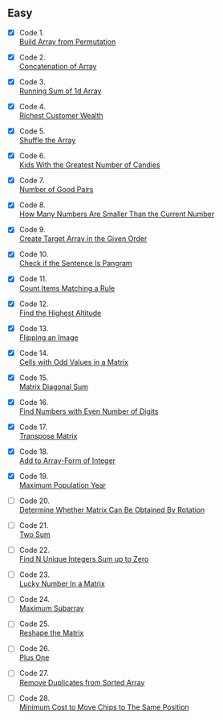 ## Easy

- [x] Code 1.  
[Build Array from Permutation](https://leetcode.com/problems/build-array-from-permutation/)

- [x] Code 2.  
[Concatenation of Array](https://leetcode.com/problems/concatenation-of-array/)

- [x] Code 3.  
[Running Sum of 1d Array](https://leetcode.com/problems/running-sum-of-1d-array/)

- [x] Code 4.  
[Richest Customer Wealth](https://leetcode.com/problems/richest-customer-wealth/)

- [x] Code 5.  
[Shuffle the Array](https://leetcode.com/problems/shuffle-the-array/)

- [x] Code 6.  
[Kids With the Greatest Number of Candies](https://leetcode.com/problems/kids-with-the-greatest-number-of-candies/)

- [x] Code 7.  
[Number of Good Pairs](https://leetcode.com/problems/number-of-good-pairs/)

- [x] Code 8.  
[How Many Numbers Are Smaller Than the Current Number](https://leetcode.com/problems/how-many-numbers-are-smaller-than-the-current-number/)

- [x] Code 9.  
[Create Target Array in the Given Order](https://leetcode.com/problems/create-target-array-in-the-given-order/)

- [x] Code 10.  
[Check if the Sentence Is Pangram](https://leetcode.com/problems/check-if-the-sentence-is-pangram/)

- [x] Code 11.  
[Count Items Matching a Rule](https://leetcode.com/problems/count-items-matching-a-rule/)

- [x] Code 12.  
[Find the Highest Altitude](https://leetcode.com/problems/find-the-highest-altitude/)

- [x] Code 13.  
[Flipping an Image](https://leetcode.com/problems/flipping-an-image/)

- [x] Code 14.  
[Cells with Odd Values in a Matrix](https://leetcode.com/problems/cells-with-odd-values-in-a-matrix/)

- [x] Code 15.  
[Matrix Diagonal Sum](https://leetcode.com/problems/matrix-diagonal-sum/)

- [x] Code 16.  
[Find Numbers with Even Number of Digits](https://leetcode.com/problems/find-numbers-with-even-number-of-digits/)

- [x] Code 17.  
[Transpose Matrix](https://leetcode.com/problems/transpose-matrix/)

- [x] Code 18.  
[Add to Array-Form of Integer](https://leetcode.com/problems/add-to-array-form-of-integer/)

- [x] Code 19.  
[Maximum Population Year](https://leetcode.com/problems/maximum-population-year/)

- [ ] Code 20.  
[Determine Whether Matrix Can Be Obtained By Rotation](https://leetcode.com/problems/determine-whether-matrix-can-be-obtained-by-rotation/)

- [ ] Code 21.  
[Two Sum](https://leetcode.com/problems/two-sum/)

- [ ] Code 22.  
[Find N Unique Integers Sum up to Zero](https://leetcode.com/problems/find-n-unique-integers-sum-up-to-zero/)

- [ ] Code 23.  
[Lucky Number In a Matrix](https://leetcode.com/problems/lucky-numbers-in-a-matrix/)

- [ ] Code 24.  
[Maximum Subarray](https://leetcode.com/problems/maximum-subarray/)

- [ ] Code 25.  
[Reshape the Matrix](https://leetcode.com/problems/reshape-the-matrix/)

- [ ] Code 26.  
[Plus One](https://leetcode.com/problems/plus-one/)

- [ ] Code 27.  
[Remove Duplicates from Sorted Array](https://leetcode.com/problems/remove-duplicates-from-sorted-array/)

- [ ] Code 28.  
[Minimum Cost to Move Chips to The Same Position](https://leetcode.com/problems/minimum-cost-to-move-chips-to-the-same-position/)
